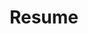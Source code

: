 ---
title: "Resume"
layout: "resume"
resume:
  name: "Justin Hung-Shin Lin"
  email: "justin.linhs@pm.me"
  github: "https://github.com/lancatlin"
  website: "https://wancat.cc"

  education:
    - school: "National Taipei University of Technology"
      department: "Intelligent Automation Engineering"
      school_url: "https://www-en.ntut.edu.tw/"
      department_url: "https://iae.ntut.edu.tw/index.php?Lang=en"
      period: "2019 - 2024"

  honors:
    - title: "International ICT Innovative Services Awards 2023"
      url: "https://innoserve.tca.org.tw/"
      content: |
        **2nd Place** in the competition with the project [Linux Odyssey](https://linuxodyssey.xyz)
    - title: "g0v sch001 4th Project Incubation Competition 2023"
      url: "https://sch001.g0v.tw/dash/brd/sch001-2023/list"
      content: |
        **Top prize** in the competition with the project [Linux Odyssey](https://linuxodyssey.xyz)
    - title: "Creative Competition in Mechatronics, Artificial Intelligence & Electric Vehicle for Higher Education Institutes 2021"
      url: "https://www.chengde.org.tw/"
      content: |
        **Honorable mention** with the project EyeDrone

  work_experiences:
    - company: "LikeCoin"
      company_url: "https://about.like.co"
      position: "Fullstack Developer"
      location: "Global (Remote)"
      period: "Mar. 2022 - Aug. 2022"
      content: |
        - [LikeChain Indexer](https://github.com/likecoin/likecoin-chain-tx-indexer): Indexes on-chain data into a database and provides a SQL-based API. Golang, Gin, PostgreSQL.
        - [ISCN Browser](https://github.com/likecoin/iscn-browser): Browses ISCN records on the LikeCoin chain. NuxtJS, Web3.
        - [LikeCoin Discord Bot](https://github.com/likecoin/likecoin-discord-bot): Donates LIKE to a message, publishes a message to depub.space in Discord. NodeJS, NuxtJS, Web3.
        - [NFT Dashboard](https://github.com/likecoin/likecoin-nft-dashboard): A dashboard for NFT statistics on the LikeCoin chain. VueJS, Web3.

    - company: "IBM"
      company_url: "https://ibm.com"
      position: "Backend Developer Intern"
      location: "Taipei, Taiwan"
      period: "Nov. 2021 - Feb. 2022"
      content: |
        - A deep-learning-based, untranslated hard-coded string detection tool.
        - Set up a Jenkins CI/CD workflow for a NodeJS and AngularJS project.
        - Automatically published GitHub releases with compiled executable files by Git tag.

  projects:
    - name: "LinuxOdyssey.xyz"
      url: "https://linuxodyssey.xyz"
      role: "Team Leader / Fullstack Developer / DevOps Engineer"
      period: "Jul. 2023 - Present"
      tech: "TypeScript / VueJS / Docker / MongoDB / WebSocket / TailwindCSS"
      description: "An interactive terminal teaching website tailored for beginners in programming and Linux, introducing a gamified learning experience to turn Linux command learning into an engaging activity."
      achievements:
        - "Provides a Docker-based development environment for users to practice Linux commands without installing Linux. Uses WebSocket to implement a real-time terminal on the website."
        - "Managed DevOps workflows with GitHub Actions for continuous integration and deployment, maintaining high code quality and facilitating agile development practices."
        - "Tested by 180 junior high students who had no experience in programming or Linux. 60% of them were able to use the terminal to complete the tasks without any help."

    - name: "EyeDrone"
      url: ""
      role: ""
      period: "May. 2021 - Nov. 2021"
      tech: "Python / Django / ReactJS / Scikit-Learn"
      description: "A water pollution analyzing system using drones and multispectrometers."
      achievements:
        - "Using the photos taken by drones to build a pollution model."
        - "Developed the RESTful API to integrate the image processing algorithm and database."

    - name: "FeverPass"
      url: "https://github.com/Linchpins-team/fever-pass"
      role: "Co-Founder / Backend Developer"
      period: "Feb. 2020 - Apr. 2020"
      tech: "Go / Vanilla JS / MySQL"
      description: "A body temperature registration system for COVID-19."
      achievements:
        - "Used by Taichung First Senior High School and Guoguang Laboratory School."
        - "Served 1,800 registered students and saved 360,000 pieces of paper."

    - name: "indieveloper (indie.tw)"
      url: "https://indie.tw"
      role: ""
      period: "Jan. 2023 - Present"
      tech: "YouTube"
      description: "A YouTube channel promoting free and open-source software and self-hosting."
      achievements:
        - "Empowers everyone with the ability to set up their own server."
        - "Achieved over 4,000 subscriptions within the first month."

  special_experiences:
    - name: "Liker.Social"
      url: "https://liker.social"
      role: "Founder & Executive Director"
      period: "Jan. 2020 - Apr. 2021"
      description: "Social Platform for the LikeCoin Community"
      achievements:
        - "Raised $100K in LikeCoin to start up a Mastodon instance for the LikeCoin community."
        - "1.8K registered users."

  publications:
    - title: "A Effective Algorithm for Skew Correction in Text Images"
      url: "https://ieeexplore.ieee.org/document/9605083"
      authors: "C. -T. Chuang and H. -S. Lin"
      conference: "2021 International Conference on Fuzzy Theory and Its Applications (iFUZZY)"
      year: "2021"
      pages: "1-5"
      doi: "10.1109/iFUZZY53132.2021.9605083"

  skills:
    languages: "TypeScript, JavaScript, Go, Python"
    frameworks: "Vue, React, Nuxt, Django, TensorFlow"
    databases: "PostgreSQL, MySQL, MongoDB"
    devops: "GitHub Actions, Linux, Docker, Jenkins, Proxmox"
--- 